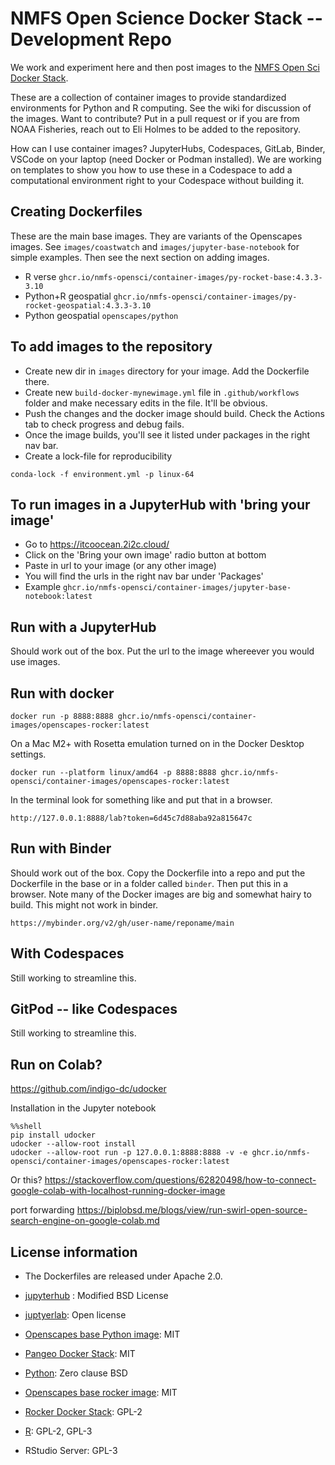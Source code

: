 # NMFS Open Science Docker Stack -- Development Repo

We work and experiment here and then post images to the [NMFS Open Sci Docker Stack](https://github.com/nmfs-opensci/docker-stack).

These are a collection of container images to provide standardized environments for Python and R computing. See the wiki for discussion of the images. Want to contribute? Put in a pull request or if you are from NOAA Fisheries, reach out to Eli Holmes to be added to the repository.

How can I use container images? JupyterHubs, Codespaces, GitLab, Binder, VSCode on your laptop (need Docker or Podman installed). We are working on templates to show you how to use these in a Codespace to add a computational environment right to your Codespace without building it.

## Creating Dockerfiles

These are the main base images. They are variants of the Openscapes images. See `images/coastwatch` and `images/jupyter-base-notebook` for simple examples. Then see the next section on adding images.

* R verse `ghcr.io/nmfs-opensci/container-images/py-rocket-base:4.3.3-3.10`
* Python+R geospatial `ghcr.io/nmfs-opensci/container-images/py-rocket-geospatial:4.3.3-3.10`
* Python geospatial `openscapes/python`

## To add images to the repository

* Create new dir in `images` directory for your image. Add the Dockerfile there.
* Create new `build-docker-mynewimage.yml` file in `.github/workflows` folder and make necessary edits in the file. It'll be obvious.
* Push the changes and the docker image should build. Check the Actions tab to check progress and debug fails.
* Once the image builds, you'll see it listed under packages in the right nav bar.
* Create a lock-file for reproducibility
```
conda-lock -f environment.yml -p linux-64
```

## To run images in a JupyterHub with 'bring your image'

* Go to https://itcoocean.2i2c.cloud/
* Click on the 'Bring your own image' radio button at bottom
* Paste in url to your image (or any other image)
* You will find the urls in the right nav bar under 'Packages'
* Example `ghcr.io/nmfs-opensci/container-images/jupyter-base-notebook:latest`

## Run with a JupyterHub

Should work out of the box. Put the url to the image whereever you would use images.

## Run with docker

```
docker run -p 8888:8888 ghcr.io/nmfs-opensci/container-images/openscapes-rocker:latest
```

On a Mac M2+ with Rosetta emulation turned on in the Docker Desktop settings.
```
docker run --platform linux/amd64 -p 8888:8888 ghcr.io/nmfs-opensci/container-images/openscapes-rocker:latest
```

In the terminal look for something like and put that in a browser.
```
http://127.0.0.1:8888/lab?token=6d45c7d88aba92a815647c
```

## Run with Binder

Should work out of the box. Copy the Dockerfile into a repo and put the Dockerfile in the base or in a folder called `binder`. Then put this in a browser. Note many of the Docker images are big and somewhat hairy to build. This might not work in binder.

```
https://mybinder.org/v2/gh/user-name/reponame/main
```

## With Codespaces

Still working to streamline this.

## GitPod -- like Codespaces

Still working to streamline this.

## Run on Colab?

https://github.com/indigo-dc/udocker

Installation in the Jupyter notebook
```
%%shell
pip install udocker
udocker --allow-root install
udocker --allow-root run -p 127.0.0.1:8888:8888 -v -e ghcr.io/nmfs-opensci/container-images/openscapes-rocker:latest
```

Or this? https://stackoverflow.com/questions/62820498/how-to-connect-google-colab-with-localhost-running-docker-image

port forwarding https://biplobsd.me/blogs/view/run-swirl-open-source-search-engine-on-google-colab.md

## License information

* The Dockerfiles are released under Apache 2.0.
* [jupyterhub](https://github.com/jupyterhub/jupyterhub?tab=License-1-ov-file#readme) : Modified BSD License
* [juptyerlab](https://github.com/jupyterlab/jupyterlab?tab=License-1-ov-file#readme): Open license

* [Openscapes base Python image](https://github.com/nasa-openscapes/corn): MIT
* [Pangeo Docker Stack](https://github.com/pangeo-data/pangeo-docker-images): MIT
* [Python](https://docs.python.org/3/license.html): Zero clause BSD

* [Openscapes base rocker image](https://github.com/nasa-openscapes/py-rocket): MIT
* [Rocker Docker Stack](https://github.com/rocker-org/rocker-versioned2?tab=GPL-2.0-1-ov-file#readme): GPL-2
* [R](https://www.r-project.org/Licenses/): GPL-2, GPL-3
* RStudio Server: GPL-3




